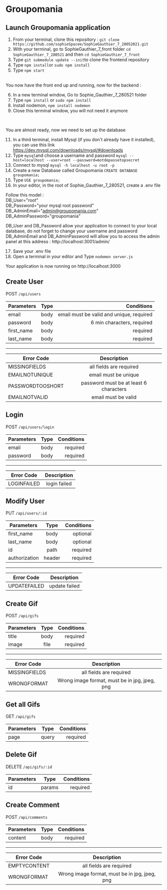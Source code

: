 # Groupomania

## Launch Groupomania application

1. From your terminal, clone this repository : 
`git clone https://github.com/sophieSpacee/SophieGauthier_7_28052021.git`
2. With your terminal, go to SophieGauthier_7_front folder 
`cd SophieGauthier_7_280521` and then `cd SophieGauthier_7_front`
3. Type `git submodule update --init`to clone the frontend repository
4. Type `npm install`or `sudo npm install`
5. Type `npm start`
<br/>
You now have the front end up and running, now for the backend : 
<br/>

6. In a new terminal window, Go to Sophie_Gauthier_7_280521 folder
8. Type `npm install` or `sudo npm install`
9. Install nodemon, `npm install nodemon` 
10. Close this terminal window, you will not need it anymore
<br/>

You are almost ready, now we need to set up the database
<br/>

11. In a third terminal, install Mysql (if you don't already have it installed), you can use this link https://dev.mysql.com/downloads/mysql/#downloads
12. Type `mysql`and choose a username and password `mysql --host=localhost --user=root --password=motdepassetopsecret`
13. Connect to mysql `mysql -h localhost -u root -p`
14. Create a new Database called Groupomania `CREATE DATABASE groupomania;`
15. Type `USE groupomania;`
16. In your editor, in the root of Sophie_Gauthier_7_280521, create a .env file <br/>

Follow this model : <br/>
DB_User="root"<br/>
DB_Password="your mysql root password"<br/>
DB_AdminEmail="admin@groupomania.com"<br/>
DB_AdminPassword="groupomania"<br/>

DB_User and DB_Password allow your application to connect to your local database, do not forget to change your username and password <br/>
DB_AdminEmail and DB_AdminPassword will allow you to access the admin panel at this address : http://localhost:3001/admin/

17. Save your .env file 
18. Open a terminal in your editor and Type `nodemon server.js`

Your application is now running on http://localhost:3000

## Create User

POST ```/api/users```

| Parameters   | Type |     Conditions  |    
|----------|:-------------:| ----: |
| email | body |email must be valid and unique, required| 
| password |  body |  6 min characters, required  |  
| first_name | body |required | 
| last_name | body |required | 

---

| Error Code  |      Description  |    
|----------|:-------------:|
| MISSINGFIELDS | all fields are required| 
| EMAILNOTUNIQUE |    email must be unique  |  
| PASSWORDTOOSHORT | password must be at least 6 characters | 
| EMAILNOTVALID | email must be valid | 

## Login 

POST ```/api/users/login```

| Parameters   | Type |     Conditions  |    
|----------|:-------------:| ----: |
| email | body |required| 
| password |  body |  required  |  


---

| Error Code  |      Description  |    
|----------|:-------------:|
| LOGINFAILED |login failed| 

## Modify User 

PUT ```/api/users/:id```

| Parameters   | Type |     Conditions  |    
|----------|:-------------:| ----: |
| first_name | body | optional | 
| last_name | body |optional  | 
| id | path |required  | 
| authorization | header |required  | 

---

| Error Code  |      Description  |    
|----------|:-------------:|
| UPDATEFAILED |update failed| 


## Create Gif

POST ```/api/gifs```

| Parameters   | Type |     Conditions  |    
|----------|:-------------:| ----: |
| title | body | required| 
| image |  file |  required  |  


---

| Error Code  |      Description  |    
|----------|:-------------:|
| MISSINGFIELDS | all fields are required| 
| WRONGFORMAT |    Wrong image format, must be in jpg, jpeg, png  |  


## Get all Gifs 

GET ```/api/gifs```

| Parameters   | Type |     Conditions  |    
|----------|:-------------:| ----: |
| page | query |required| 


## Delete Gif 

DELETE ```/api/gifs/:id```

| Parameters   | Type |     Conditions  |    
|----------|:-------------:| ----: |
| id | params | required | 


## Create Comment

POST ```/api/comments```

| Parameters   | Type |     Conditions  |    
|----------|:-------------:| ----: |
| content | body | required| 



---

| Error Code  |      Description  |    
|----------|:-------------:|
| EMPTYCONTENT | all fields are required| 
| WRONGFORMAT |    Wrong image format, must be in jpg, jpeg, png  |  
